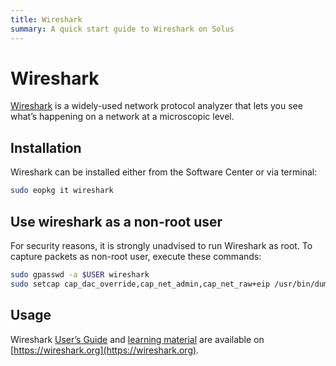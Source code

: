 ```yaml
---
title: Wireshark
summary: A quick start guide to Wireshark on Solus
---
```


# Wireshark

[Wireshark](https://www.wireshark.org/) is a widely-used network protocol analyzer that lets you see what’s happening on a network at a microscopic level.

## Installation

Wireshark can be installed either from the Software Center or via terminal:

```bash
sudo eopkg it wireshark
```

## Use wireshark as a non-root user

For security reasons, it is strongly unadvised to run Wireshark as root. To capture packets as non-root user, execute these commands:

```bash
sudo gpasswd -a $USER wireshark
sudo setcap cap_dac_override,cap_net_admin,cap_net_raw+eip /usr/bin/dumpcap
```

## Usage

Wireshark [User’s Guide](https://www.wireshark.org/docs/wsug_html_chunked/) and [learning material](https://www.wireshark.org/#learnWS) are available on [https://wireshark.org](https://wireshark.org).

